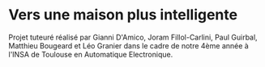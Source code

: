 # Vers une maison plus intelligente
Projet tuteuré réalisé par Gianni D'Amico, Joram Fillol-Carlini, Paul Guirbal, Matthieu Bougeard et Léo Granier dans le cadre de notre 4ème année à l'INSA de Toulouse en Automatique Electronique.
